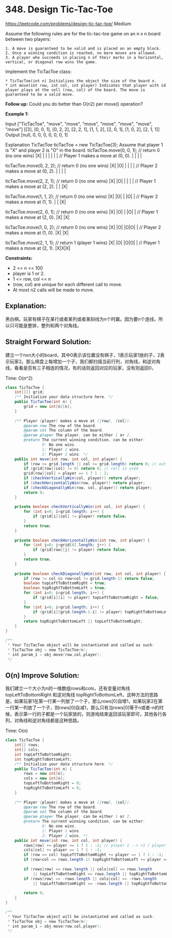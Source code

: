 # 348. Design Tic-Tac-Toe
<https://leetcode.com/problems/design-tic-tac-toe/>
Medium

Assume the following rules are for the tic-tac-toe game on an n x n board between two players:

    1. A move is guaranteed to be valid and is placed on an empty block.
    2. Once a winning condition is reached, no more moves are allowed.
    3. A player who succeeds in placing n of their marks in a horizontal, vertical, or diagonal row wins the game.

Implement the TicTacToe class:

    * TicTacToe(int n) Initializes the object the size of the board n.
    * int move(int row, int col, int player) Indicates that player with id player plays at the cell (row, col) of the board. The move is guaranteed to be a valid move.

**Follow up:**
Could you do better than O(n2) per move() operation?

 

**Example 1:**

Input
["TicTacToe", "move", "move", "move", "move", "move", "move", "move"]
[[3], [0, 0, 1], [0, 2, 2], [2, 2, 1], [1, 1, 2], [2, 0, 1], [1, 0, 2], [2, 1, 1]]
Output
[null, 0, 0, 0, 0, 0, 0, 1]

Explanation
TicTacToe ticTacToe = new TicTacToe(3);
Assume that player 1 is "X" and player 2 is "O" in the board.
ticTacToe.move(0, 0, 1); // return 0 (no one wins)
|X| | |
| | | |    // Player 1 makes a move at (0, 0).
| | | |

ticTacToe.move(0, 2, 2); // return 0 (no one wins)
|X| |O|
| | | |    // Player 2 makes a move at (0, 2).
| | | |

ticTacToe.move(2, 2, 1); // return 0 (no one wins)
|X| |O|
| | | |    // Player 1 makes a move at (2, 2).
| | |X|

ticTacToe.move(1, 1, 2); // return 0 (no one wins)
|X| |O|
| |O| |    // Player 2 makes a move at (1, 1).
| | |X|

ticTacToe.move(2, 0, 1); // return 0 (no one wins)
|X| |O|
| |O| |    // Player 1 makes a move at (2, 0).
|X| |X|

ticTacToe.move(1, 0, 2); // return 0 (no one wins)
|X| |O|
|O|O| |    // Player 2 makes a move at (1, 0).
|X| |X|

ticTacToe.move(2, 1, 1); // return 1 (player 1 wins)
|X| |O|
|O|O| |    // Player 1 makes a move at (2, 1).
|X|X|X|
 

**Constraints:**

* 2 <= n <= 100
* player is 1 or 2.
* 1 <= row, col <= n
* (row, col) are unique for each different call to move.
* At most n2 calls will be made to move.

## Explanation: 
黑白棋。玩家有棋子在某行或者某列或者某斜线为n个时赢。因为要n个连线，所以只可能是整排，整列和两个对角线。


## Straight Forward Solution:
建立一个nxn大小的board，其中0表示该位置没有棋子，1表示玩家1放的子，2表示玩家2。那么棋盘上每增加一个子，我们都扫描当前行列，对角线，和逆对角线，看看是否有三子相连的情况，有的话则返回对应的玩家，没有则返回0，

Time: O(n^2)

```java
class TicTacToe {
    int[][] grid;
    /** Initialize your data structure here. */
    public TicTacToe(int n) {
        grid = new int[n][n];    
    }
    
    /** Player {player} makes a move at ({row}, {col}).
        @param row The row of the board.
        @param col The column of the board.
        @param player The player, can be either 1 or 2.
        @return The current winning condition, can be either:
                0: No one wins.
                1: Player 1 wins.
                2: Player 2 wins. */
    public int move(int row, int col, int player) {
        if (row >= grid.length || col >= grid.length) return 0; // out of the grid
        if (grid[row][col] != 0) return 0; // cell is used
        grid[row][col] = player == 1 ? 1 : 2;
        if (checkVerticallyWin(col, player)) return player;
        if (checkHorizontallyWin(row, player)) return player;
        if (checkDiagonallyWin(row, col, player)) return player;
        return 0;
    }
    
    private boolean checkVerticallyWin(int col, int player) {
        for (int i=0; i<grid.length; i++) {
            if (grid[i][col] != player) return false;
        }
        return true;
    }
    
    private boolean checkHorizontallyWin(int row, int player) {
        for (int j=0; j<grid[0].length; j++) {
            if (grid[row][j] != player) return false;
        }
        return true;
    }
    
    private boolean checkDiagonallyWin(int row, int col, int player) {
        if (row != col && row+col != grid.length-1) return false;
        boolean topLeftToBottomRight = true;
        boolean topRightToBottomLeft = true;
        for (int i=0; i<grid.length; i++) {
            if (grid[i][i] != player) topLeftToBottomRight = false;
        }
        for (int i=0; i<grid.length; i++) {
            if (grid[i][grid.length-1-i] != player) topRightToBottomLeft = false;
        }
        return topRightToBottomLeft || topLeftToBottomRight;
    }
}

/**
 * Your TicTacToe object will be instantiated and called as such:
 * TicTacToe obj = new TicTacToe(n);
 * int param_1 = obj.move(row,col,player);
 */
```

## O(n) Improve Solution:
我们建立一个大小为n的一维数组rows和cols，还有变量对角线 topLeftToBottomRight 和逆对角线 topRightToBottomLeft，这种方法的思路是，如果玩家1在第一行某一列放了一个子，那么rows[0]自增1，如果玩家2在第一行某一列放了一个子，则rows[0]自减1，那么只有当rows[0]等于n或者-n的时候，表示第一行的子都是一个玩家放的，则游戏结束返回该玩家即可，其他各行各列，对角线和逆对角线都是这种思路。

Time: O(n)
```java
class TicTacToe {
    int[] rows;
    int[] cols;
    int topLeftToBottomRight;
    int topRightToBottomLeft;
    /** Initialize your data structure here. */
    public TicTacToe(int n) {
        rows = new int[n];
        cols = new int[n];
        topLeftToBottomRight = 0;
        topRightToBottomLeft = 0;
    }
    
    /** Player {player} makes a move at ({row}, {col}).
        @param row The row of the board.
        @param col The column of the board.
        @param player The player, can be either 1 or 2.
        @return The current winning condition, can be either:
                0: No one wins.
                1: Player 1 wins.
                2: Player 2 wins. */
    public int move(int row, int col, int player) {
        rows[row] += player == 1 ? 1 : -1; // player 1 --> +1 / player 2 --> -1 
        cols[col] += player == 1 ? 1 : -1;
        if (row == col) topLeftToBottomRight += player == 1 ? 1 : -1;
        if (row+col == rows.length-1) topRightToBottomLeft += player == 1 ? 1 : -1;
        
        if (rows[row] == rows.length || cols[col] == rows.length 
            || topLeftToBottomRight == rows.length || topRightToBottomLeft == rows.length) return 1;
        if (rows[row] == -rows.length || cols[col] == -rows.length 
            || topLeftToBottomRight == -rows.length || topRightToBottomLeft == -rows.length) return 2;
        
        return 0;    
    }
}

/**
 * Your TicTacToe object will be instantiated and called as such:
 * TicTacToe obj = new TicTacToe(n);
 * int param_1 = obj.move(row,col,player);
 */
```